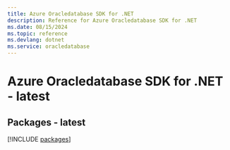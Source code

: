 ```yaml
---
title: Azure Oracledatabase SDK for .NET
description: Reference for Azure Oracledatabase SDK for .NET
ms.date: 08/15/2024
ms.topic: reference
ms.devlang: dotnet
ms.service: oracledatabase
---
```

# Azure Oracledatabase SDK for .NET - latest
## Packages - latest
[!INCLUDE [packages](oracledatabase-index.md)]
